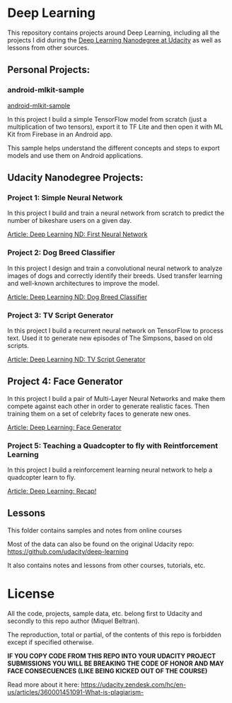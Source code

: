 # Deep Learning

This repository contains projects around Deep Learning, including all the projects I did during the [Deep Learning Nanodegree at Udacity](https://www.udacity.com/course/deep-learning-nanodegree--nd101) as well as lessons from other sources.

## Personal Projects:

### android-mlkit-sample

[android-mlkit-sample](https://github.com/miquelbeltran/deep-learning/tree/master/android-mlkit-sample)

In this project I build a simple TensorFlow model from scratch (just a multiplication of two tensors), export it to TF Lite and then open it with ML Kit from Firebase in an Android app.

This sample helps understand the different concepts and steps to export models and use them on Android applications.

## Udacity Nanodegree Projects:

### Project 1: Simple Neural Network

In this project I build and train a neural network from scratch to predict the number of bikeshare users on a given day.

[Article: Deep Learning ND: First Neural Network](https://medium.com/@Miqubel/deep-learning-nd-first-project-1b28e1c83d45)

### Project 2: Dog Breed Classifier

In this project I design and train a convolutional neural network to analyze images of dogs and correctly identify their breeds. Used transfer learning and well-known architectures to improve the model.

[Article: Deep Learning ND: Dog Breed Classifier](https://medium.com/@Miqubel/deep-learning-nn-dog-breed-classifier-c0a99a8b165d)

### Project 3: TV Script Generator

In this project I build a recurrent neural network on TensorFlow to process text. Used it to generate new episodes of The Simpsons, based on old scripts.

[Article: Deep Learning ND: TV Script Generator](https://medium.com/@Miqubel/deep-learning-nn-generating-tv-scripts-94cf8c4167ff)

## Project 4: Face Generator

In this project I build a pair of Multi-Layer Neural Networks and make them compete against each other in order to generate realistic faces. Then training them on a set of celebrity faces to generate new ones.

[Article: Deep Learning: Face Generator](https://proandroiddev.com/deep-learning-nd-face-generator-fa92ddbb8c4a)

### Project 5: Teaching a Quadcopter to fly with Reintforcement Learning

In this project I build a reinforcement learning neural network to help a quadcopter learn to fly.

[Article: Deep Learning: Recap!](https://medium.com/@Miqubel/deep-learning-nanodegree-recap-e567d18405af)

## Lessons

This folder contains samples and notes from online courses

Most of the data can also be found on the original Udacity repo: https://github.com/udacity/deep-learning

It also contains notes and lessons from other courses, tutorials, etc.

# License

All the code, projects, sample data, etc. belong first to Udacity and secondly to this repo author (Miquel Beltran).

The reproduction, total or partial, of the contents of this repo is forbidden except if specified otherwise.

**IF YOU COPY CODE FROM THIS REPO INTO YOUR UDACITY PROJECT SUBMISSIONS YOU WILL BE BREAKING THE CODE OF HONOR AND MAY FACE CONSECUENCES (LIKE BEING KICKED OUT OF THE COURSE)**

Read more about it here: https://udacity.zendesk.com/hc/en-us/articles/360001451091-What-is-plagiarism-
